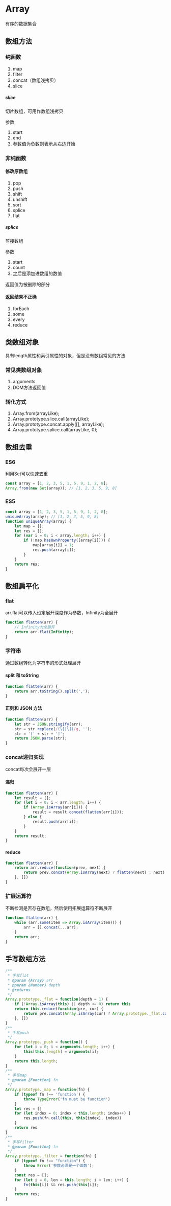# Array

有序的数据集合

## 数组方法

### 纯函数

1. map
2. filter
3. concat（数组浅拷贝）
4. slice

##### slice

切片数组，可用作数组浅拷贝

参数
1. start
2. end
3. 参数值为负数则表示从右边开始

### 非纯函数

#### 修改原数组

1. pop
2. push
3. shift
4. unshift
5. sort
6. splice
7. flat

##### splice

剪接数组

参数
1. start
2. count
3. 之后是添加进数组的数值

返回值为被删除的部分

#### 返回结果不正确

1. forEach
2. some
3. every
4. reduce

## 类数组对象

具有length属性和索引属性的对象，但是没有数组常见的方法

### 常见类数组对象

1. arguments
2. DOM方法返回值

### 转化方式

1. Array.from(arrayLike);
2. Array.prototype.slice.call(arrayLike);
3. Array.prototype.concat.apply([], arrayLike);
4. Array.prototype.splice.call(arrayLike, 0);

## 数组去重

### ES6

利用Set可以快速去重

```js
const array = [1, 2, 3, 5, 1, 5, 9, 1, 2, 8];
Array.from(new Set(array)); // [1, 2, 3, 5, 9, 8]
```

### ES5

```js
const array = [1, 2, 3, 5, 1, 5, 9, 1, 2, 8];
uniqueArray(array); // [1, 2, 3, 5, 9, 8]
function uniqueArray(array) {
    let map = {};
    let res = [];
    for (var i = 0; i < array.length; i++) {
        if (!map.hasOwnProperty([array[i]])) {
            map[array[i]] = 1;
            res.push(array[i]);
        }
    }
    return res;
}
```

## 数组扁平化

### flat

arr.flat可以传入设定展开深度作为参数，Infinity为全展开

```js
function flatten(arr) {
    // Infinity为全展开
    return arr.flat(Infinity);
}
```

###  字符串

通过数组转化为字符串的形式处理展开

#### split 和 toString

```js
function flatten(arr) {
    return arr.toString().split(',');
}
```

#### 正则和 JSON 方法

```js
function flatten(arr) {
    let str = JSON.stringify(arr);
    str = str.replace(/(\[|\])/g, '');
    str = '[' + str + ']';
    return JSON.parse(str);
}
```

### concat递归实现

concat每次会展开一层

#### 递归

```js
function flatten(arr) {
    let result = [];
    for (let i = 0; i < arr.length; i++) {
        if (Array.isArray(arr[i])) {
            result = result.concat(flatten(arr[i]));
        } else {
            result.push(arr[i]);
        }
    }
    return result;
}
```

#### reduce

```js
function flatten(arr) {
    return arr.reduce(function(prev, next) {
        return prev.concat(Array.isArray(next) ? flatten(next) : next)
    }, [])
}
```

### 扩展运算符

不断检测是否存在数组，然后使用拓展运算符不断展开

```js
function flatten(arr) {
    while (arr.some(item => Array.isArray(item))) {
        arr = [].concat(...arr);
    }
    return arr;
}
```

## 手写数组方法

```js
/**
 * 手写flat
 * @param {Array} arr 
 * @param {Number} depth 
 * @returns 
 */
Array.prototype._flat = function(depth = 1) {
    if (!Array.isArray(this) || depth <= 0) return this
    return this.reduce(function(pre, cur) {
        return pre.concat(Array.isArray(cur) ? Array.prototype._flat.call(cur, depth - 1) : cur)
    }, [])
}
/**
 * 手写push 
 */
Array.prototype._push = function() {
    for (let i = 0; i < arguments.length; i++) {
        this[this.length] = arguments[i];
    }
    return this.length;
}
/**
 * 手写map
 * @param {Function} fn 
 */
Array.prototype._map = function(fn) {
    if (typeof fn !== 'function') {
        throw TypeError('fn must be function')
    }
    let res = []
    for (let index = 0; index < this.length; index++) {
        res.push(fn.call(this, this[index], index))
    }
    return res
}
/**
 * 手写filter
 * @param {Function} fn 
 */
Array.prototype._filter = function(fn) {
    if (typeof fn !== "function") {
        throw Error('参数必须是一个函数');
    }
    const res = [];
    for (let i = 0, len = this.length; i < len; i++) {
        fn(this[i]) && res.push(this[i]);
    }
    return res;
}
```
